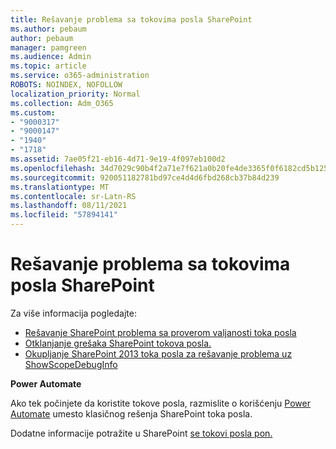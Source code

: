 ```yaml
---
title: Rešavanje problema sa tokovima posla SharePoint
ms.author: pebaum
author: pebaum
manager: pamgreen
ms.audience: Admin
ms.topic: article
ms.service: o365-administration
ROBOTS: NOINDEX, NOFOLLOW
localization_priority: Normal
ms.collection: Adm_O365
ms.custom:
- "9000317"
- "9000147"
- "1940"
- "1718"
ms.assetid: 7ae05f21-eb16-4d71-9e19-4f097eb100d2
ms.openlocfilehash: 34d7029c90b4f2a71e7f621a0b20fe4de3365f0f6182cd5b125a8c1a6055222a
ms.sourcegitcommit: 920051182781bd97ce4d4d6fbd268cb37b84d239
ms.translationtype: MT
ms.contentlocale: sr-Latn-RS
ms.lasthandoff: 08/11/2021
ms.locfileid: "57894141"
---
```

# <a name="troubleshoot-workflows-in-sharepoint"></a>Rešavanje problema sa tokovima posla SharePoint

Za više informacija pogledajte:

- [Rešavanje SharePoint problema sa proverom valjanosti toka posla](https://docs.microsoft.com/sharepoint/dev/general-development/troubleshooting-sharepoint-server-workflow-validation-errors-in-visio)
- [Otklanjanje grešaka SharePoint tokova posla.](https://docs.microsoft.com/sharepoint/dev/general-development/debugging-sharepoint-server-workflows)
- [Okupljanje SharePoint 2013 toka posla za rešavanje problema uz ShowScopeDebugInfo](https://docs.microsoft.com/sharepoint/troubleshoot/workflows/gather-workflow-data)

**Power Automate**

Ako tek počinjete da koristite tokove posla, razmislite o korišćenju [Power Automate](https://docs.microsoft.com/power-automate/modern-approvals) umesto klasičnog rešenja SharePoint toka posla.

Dodatne informacije potražite u SharePoint [se tokovi posla pon.](https://docs.microsoft.com/alchemyinsights/sharepoint-workflows-retiring)
